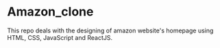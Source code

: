 # Amazon_clone
This repo deals with the designing of amazon website's homepage using HTML, CSS, JavaScript and ReactJS.
